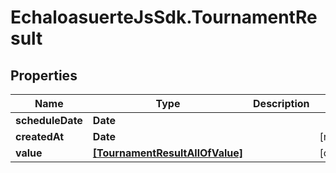 # EchaloasuerteJsSdk.TournamentResult

## Properties

Name | Type | Description | Notes
------------ | ------------- | ------------- | -------------
**scheduleDate** | **Date** |  | 
**createdAt** | **Date** |  | [readonly] 
**value** | [**[TournamentResultAllOfValue]**](TournamentResultAllOfValue.md) |  | [optional] 


